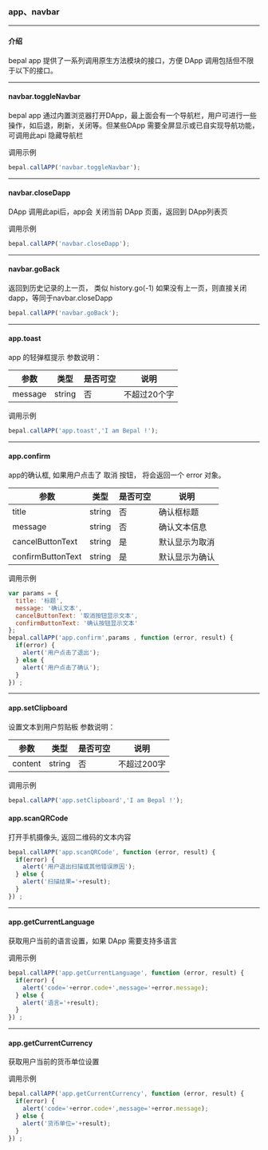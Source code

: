 ### app、navbar

------------
#### 介绍
bepal app 提供了一系列调用原生方法模块的接口，方便 DApp 调用包括但不限于以下的接口。

------------
#### navbar.toggleNavbar
bepal app 通过内置浏览器打开DApp，最上面会有一个导航栏，用户可进行一些操作，如后退，刷新，关闭等。但某些DApp 需要全屏显示或已自实现导航功能，可调用此api 隐藏导航栏

调用示例

```javascript
bepal.callAPP('navbar.toggleNavbar');
```
------------
#### navbar.closeDapp

DApp 调用此api后，app会 关闭当前 DApp 页面，返回到 DApp列表页

调用示例

```javascript
bepal.callAPP('navbar.closeDapp');
```
------------
#### navbar.goBack
返回到历史记录的上一页， 类似 history.go(-1) 如果没有上一页，则直接关闭dapp，等同于navbar.closeDapp

```javascript
bepal.callAPP('navbar.goBack');
```
------------
#### app.toast
app 的轻弹框提示
参数说明：

|  参数 | 类型  | 是否可空  | 说明  |
| ------------ | ------------ | ------------ | ------------ |
| message  | string  |  否 | 不超过20个字  |

调用示例

```javascript
bepal.callAPP('app.toast','I am Bepal !');
```
------------
#### app.confirm
app的确认框, 如果用户点击了 取消 按钮， 将会返回一个 error 对象。

|  参数 | 类型  | 是否可空  | 说明  |
| ------------ | ------------ | ------------ | ------------ |
| title  | string  |  否 | 确认框标题  |
| message  | string  |  否 | 确认文本信息  |
| cancelButtonText  | string  |  是 | 默认显示为取消  |
| confirmButtonText  | string  |  是 | 默认显示为确认  |

调用示例

```javascript
var params = {
  title: '标题',
  message: '确认文本',
  cancelButtonText: '取消按钮显示文本',
  confirmButtonText: '确认按钮显示文本'
};
bepal.callAPP('app.confirm',params , function (error, result) {
  if(error) {
    alert('用户点击了退出');
  } else {
    alert('用户点击了确认');
  }
}) ;
```
------------
#### app.setClipboard
设置文本到用户剪贴板
参数说明：

|  参数 | 类型  | 是否可空  | 说明  |
| ------------ | ------------ | ------------ | ------------ |
| content  | string  |  否 | 不超过200字  |

调用示例

```javascript
bepal.callAPP('app.setClipboard','I am Bepal !');
```
#### app.scanQRCode
打开手机摄像头, 返回二维码的文本内容

```javascript
bepal.callAPP('app.scanQRCode', function (error, result) {
  if(error) {
    alert('用户退出扫描或其他错误原因');
  } else {
    alert('扫描结果='+result);
  }
}) ;
```

------------
#### app.getCurrentLanguage
获取用户当前的语言设置，如果 DApp 需要支持多语言

调用示例

```javascript
bepal.callAPP('app.getCurrentLanguage', function (error, result) {
  if(error) {
    alert('code='+error.code+',message='+error.message);
  } else {
    alert('语言='+result);
  }
}) ;
```
------------
#### app.getCurrentCurrency
获取用户当前的货币单位设置

调用示例

```javascript
bepal.callAPP('app.getCurrentCurrency', function (error, result) {
  if(error) {
    alert('code='+error.code+',message='+error.message);
  } else {
    alert('货币单位='+result);
  }
}) ;
```
